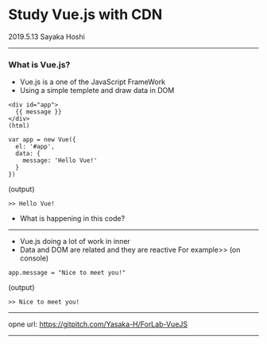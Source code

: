 # Study Vue.js with CDN

2019.5.13
Sayaka Hoshi

---

### What is Vue.js?

- Vue.js is a one of the JavaScript FrameWork 
- Using a simple templete and draw data in DOM       
```
<div id="app">
  {{ message }}
</div>
(html)
```
```
var app = new Vue({
  el: '#app',
  data: {
    message: 'Hello Vue!'
  }
})
```
(output)
```
>> Hello Vue!
```
- What is happening in this code? 

---

- Vue.js doing a lot of work in inner
- Data and DOM are related and they are reactive
For example>>
(on console)
```
app.message = "Nice to meet you!"
```
(output)
```
>> Nice to meet you!
```

---

opne url: https://gitpitch.com/Yasaka-H/ForLab-VueJS

---

